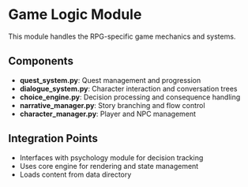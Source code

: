 # Game Logic Module

This module handles the RPG-specific game mechanics and systems.

## Components

- **quest_system.py**: Quest management and progression
- **dialogue_system.py**: Character interaction and conversation trees
- **choice_engine.py**: Decision processing and consequence handling
- **narrative_manager.py**: Story branching and flow control
- **character_manager.py**: Player and NPC management

## Integration Points

- Interfaces with psychology module for decision tracking
- Uses core engine for rendering and state management
- Loads content from data directory
